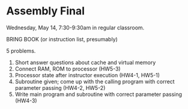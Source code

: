 # Assembly Final

Wednesday, May 14, 7:30-9:30am in regular classroom.

BRING BOOK (or instruction list, presumably)

5 problems.

1.  Short answer questions about cache and virtual memory
2.  Connect RAM, ROM to processor (HW5-3)
3.  Processor state after instructor execution (HW4-1, HW5-1)
4.  Subroutine given; come up with the calling program with correct parameter passing (HW4-2, HW5-2)
5.  Write main program and subroutine with correct parameter passing (HW4-3)

